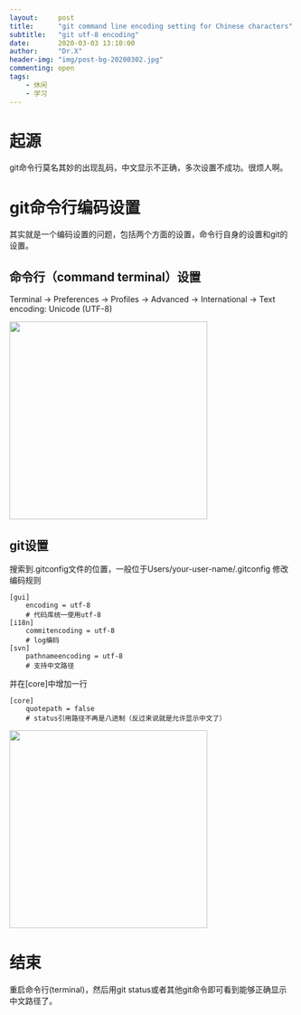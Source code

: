 ```yaml
---
layout:     post
title:      "git command line encoding setting for Chinese characters"
subtitle:   "git utf-8 encoding"
date:       2020-03-03 13:10:00
author:     "Dr.X"
header-img: "img/post-bg-20200302.jpg"
commenting: open
tags:
    - 休闲
    - 学习
---
```


# 起源
git命令行莫名其妙的出现乱码，中文显示不正确，多次设置不成功。很烦人啊。

# git命令行编码设置
其实就是一个编码设置的问题，包括两个方面的设置，命令行自身的设置和git的设置。

## 命令行（command terminal）设置

Terminal &rarr; Preferences &rarr; Profiles &rarr; Advanced &rarr; International &rarr; Text encoding: Unicode (UTF-8)

<img src="https://yonghong.github.io/img/terminal-config.jpg" width="350"/>


## git设置
搜索到.gitconfig文件的位置，一般位于Users/your-user-name/.gitconfig
修改编码规则
```
[gui]  
    encoding = utf-8  
    # 代码库统一使用utf-8  
[i18n]  
    commitencoding = utf-8  
    # log编码  
[svn]  
    pathnameencoding = utf-8  
    # 支持中文路径  
```
并在[core]中增加一行
```
[core]
    quotepath = false 
    # status引用路径不再是八进制（反过来说就是允许显示中文了）
```
<img src="https://yonghong.github.io/img/gitconfig-config.png" width="350"/>

# 结束

重启命令行(terminal)，然后用git status或者其他git命令即可看到能够正确显示中文路径了。